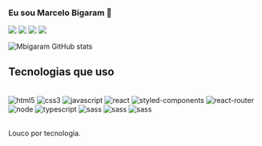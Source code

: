 ### Eu sou Marcelo Bigaram 👋 


[![](https://img.shields.io/badge/LinkedIn-0077B5?style=for-the-badge&logo=linkedin&logoColor=black)](https://www.linkedin.com/in/marcelo-bigaram/)
[![](https://img.shields.io/badge/Reddit-FF4500?style=for-the-badge&logo=reddit&logoColor=black)](https://www.reddit.com/user/mbigaram/)
[![](https://img.shields.io/badge/GitHub-100000?style=for-the-badge&logo=github&logoColor=white)](https://github.com/mbigaram/)
[![](https://img.shields.io/badge/Twitter-1DA1F2?style=for-the-badge&logo=twitter&logoColor=black)](https://twitter.com/BigaramMarcelo)


![Mbigaram GitHub stats](https://github-readme-stats.vercel.app/api?username=mbigaram&show_icons=true&theme=dark)

## Tecnologias que uso

<div style="display: inline_block"><br/>
<img align="center" alt="html5" src="https://img.shields.io/badge/HTML5-E34F26?style=for-the-badge&logo=html5&logoColor=black">
<img align="center" alt="css3" src="https://img.shields.io/badge/CSS3-1572B6?style=for-the-badge&logo=css3&logoColor=black">
<img align="center" alt="javascript" src="https://img.shields.io/badge/JavaScript-F7DF1E?style=for-the-badge&logo=javascript&logoColor=black">
<img align="center" alt="react" src="https://img.shields.io/badge/React-20232A?style=for-the-badge&logo=react&logoColor=61DAFB">
<img align="center" alt="styled-components" src="https://img.shields.io/badge/styled--components-DB7093?style=for-the-badge&logo=styled-components&logoColor=black">
<img align="center" alt="react-router" src="https://img.shields.io/badge/React_Router-CA4245?style=for-the-badge&logo=react-router&logoColor=black">
<img align="center" alt="node" src="https://img.shields.io/badge/Node.js-43853D?style=for-the-badge&logo=node.js&logoColor=black">
<img align="center" alt="typescript" src="https://img.shields.io/badge/TypeScript-007ACC?style=for-the-badge&logo=typescript&logoColor=black">
<img align="center" alt="sass" src="https://img.shields.io/badge/Sass-CC6699?style=for-the-badge&logo=sass&logoColor=black">
<img align="center" alt="sass" src="https://img.shields.io/badge/SQLite-07405E?style=for-the-badge&logo=sqlite&logoColor=black">
<img align="center" alt="sass" src="https://img.shields.io/badge/SAP-0FAAFF?style=for-the-badge&logo=sap&logoColor=black">
</div><br/>

Louco por tecnologia.
